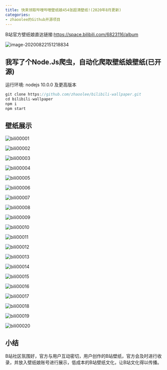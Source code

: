 ```yaml
---
title: 快来领取哔哩哔哩壁纸娘454张超清壁纸!(2020年8月更新)
categories:
- zhaoolee的Github开源项目
---
```





B站官方壁纸娘直达链接:https://space.bilibili.com/6823116/album



![image-20200822151218834](https://cdn.fangyuanxiaozhan.com/assets/16942277409933i2cYkSG.png)



## 我写了个Node.Js爬虫，自动化爬取壁纸娘壁纸(已开源)

运行环境: nodejs 10.0.0 及更高版本

```javascript
git clone https://github.com/zhaoolee/bilibili-wallpaper.git
cd bilibili-wallpaper
npm i
npm start
```



## 壁纸展示



![bili00001](https://cdn.fangyuanxiaozhan.com/assets/1694227743600AzDtZQ4c.jpeg)

![bili00002](https://cdn.fangyuanxiaozhan.com/assets/1694227794555XET6nyeZ.jpeg)

![bili00003](https://cdn.fangyuanxiaozhan.com/assets/1694227807763dakJ627m.jpeg)

![bili00004](https://cdn.fangyuanxiaozhan.com/assets/1694227813220iXeQbQpf.jpeg)

![bili00005](https://cdn.fangyuanxiaozhan.com/assets/16942278174825nifWCd4.jpeg)

![bili00006](https://cdn.fangyuanxiaozhan.com/assets/1694227827860QHZhwnSW.png)

![bili00007](https://cdn.fangyuanxiaozhan.com/assets/1694227834113rcQ6tdE6.png)

![bili00008](https://cdn.fangyuanxiaozhan.com/assets/1694227854563WC2As4Wk.png)

![bili00009](https://cdn.fangyuanxiaozhan.com/assets/1694227858183tEjBSNBQ.jpeg)

![bili00010](https://cdn.fangyuanxiaozhan.com/assets/1694227869989XFTxTCWr.jpeg)

![bili00011](https://cdn.fangyuanxiaozhan.com/assets/16942278771081eHz4Stz.jpeg)

![bili00012](https://cdn.fangyuanxiaozhan.com/assets/1694227885198Fxf4kHWX.jpeg)

![bili00013](https://cdn.fangyuanxiaozhan.com/assets/1694227886622Cf7YKYee.jpeg)

![bili00014](https://cdn.fangyuanxiaozhan.com/assets/1694227896558SwPazs3S.jpeg)

![bili00015](https://cdn.fangyuanxiaozhan.com/assets/1694227902746FffaT6Na.jpeg)

![bili00016](https://cdn.fangyuanxiaozhan.com/assets/1694227907879Dah812WP.jpeg)

![bili00017](https://cdn.fangyuanxiaozhan.com/assets/1694227913056DPH2G452.jpeg)

![bili00018](https://cdn.fangyuanxiaozhan.com/assets/1694227915816DWTD0jiB.jpeg)

![bili00019](https://cdn.fangyuanxiaozhan.com/assets/1694227923505fa2fKKjf.jpeg)

![bili00020](https://v2fy.com/wp-content/uploads/2020/05/keycat1000.jpg)




## 小结



B站社区氛围好，官方与用户互动密切，用户创作的B站壁纸，官方会及时进行收录，并放入壁纸娘账号进行展示，低成本的B站壁纸文化，让B站文化得以传播。